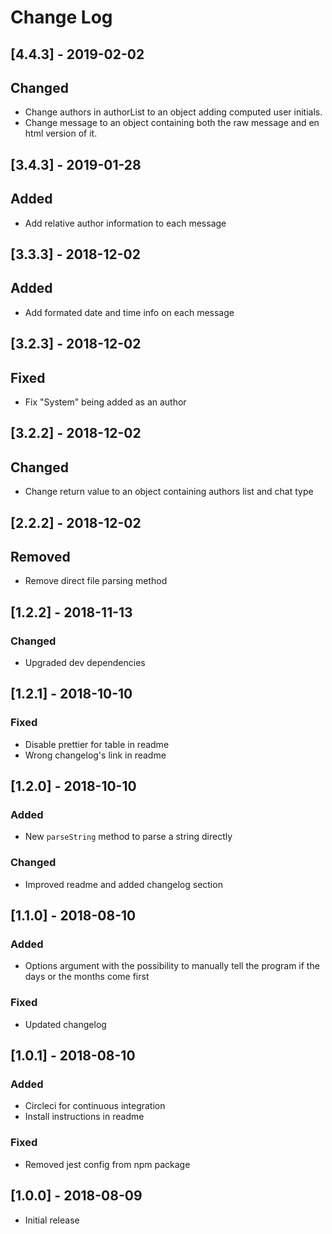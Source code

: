 # Change Log
## [4.4.3] - 2019-02-02

## Changed

- Change authors in authorList to an object adding computed user initials.
- Change message to an object containing both the raw message and en html version of it.

## [3.4.3] - 2019-01-28

## Added

- Add relative author information to each message

## [3.3.3] - 2018-12-02

## Added

- Add formated date and time info on each message

## [3.2.3] - 2018-12-02

## Fixed

- Fix "System" being added as an author

## [3.2.2] - 2018-12-02

## Changed

- Change return value to an object containing authors list and chat type

## [2.2.2] - 2018-12-02

## Removed

- Remove direct file parsing method

## [1.2.2] - 2018-11-13

### Changed

- Upgraded dev dependencies

## [1.2.1] - 2018-10-10

### Fixed

- Disable prettier for table in readme
- Wrong changelog's link in readme

## [1.2.0] - 2018-10-10

### Added

- New `parseString` method to parse a string directly

### Changed

- Improved readme and added changelog section

## [1.1.0] - 2018-08-10

### Added

- Options argument with the possibility to manually tell the program if the days or the months come first

### Fixed

- Updated changelog

## [1.0.1] - 2018-08-10

### Added

- Circleci for continuous integration
- Install instructions in readme

### Fixed

- Removed jest config from npm package

## [1.0.0] - 2018-08-09

- Initial release
